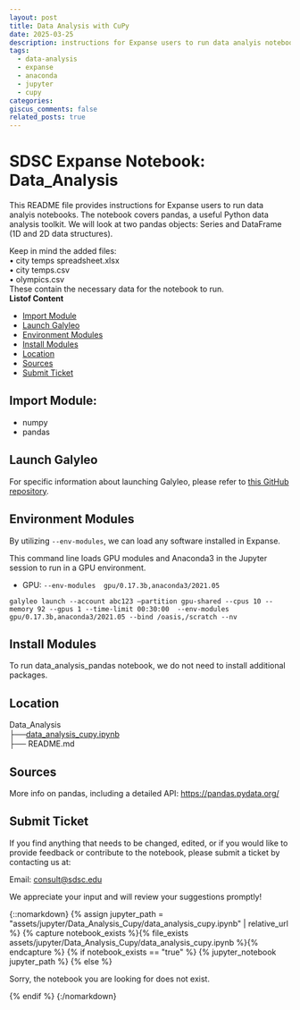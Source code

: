 ```yaml
---
layout: post
title: Data Analysis with CuPy
date: 2025-03-25
description: instructions for Expanse users to run data analyis notebooks. The notebook covers pandas, a useful Python data analysis toolkit. We will look at two pandas objects- Series and DataFrame (1D and 2D data structures).
tags: 
  - data-analysis 
  - expanse
  - anaconda
  - jupyter
  - cupy
categories: 
giscus_comments: false
related_posts: true
---
```

# SDSC Expanse Notebook: Data_Analysis
This README file provides instructions for Expanse users to run data analyis notebooks.
The notebook covers pandas, a useful Python data analysis toolkit. We will look at two pandas objects: Series and DataFrame (1D and 2D data structures).

Keep in mind the added files:   
• city temps spreadsheet.xlsx  
• city temps.csv  
• olympics.csv  
These contain the necessary data for the notebook to run.\
  **Listof Content**
- [Import Module](#import-module)
- [Launch Galyleo](#launch-galyleo)
- [Environment Modules](#environment-modules)
- [Install Modules](#install-modules)
- [Location](#location)
- [Sources](#sources)
- [Submit Ticket](#submit-ticket)

## Import Module:
- numpy
- pandas

## Launch Galyleo
For specific information about launching Galyleo, please refer to [this GitHub repository](https://github.com/mkandes/galyleo).

## Environment Modules
By utilizing `--env-modules`, we can load any software installed in Expanse. 

This command line loads GPU modules and Anaconda3 in the Jupyter session to run in a GPU environment.
 - GPU:
`--env-modules  gpu/0.17.3b,anaconda3/2021.05`
```
galyleo launch --account abc123 —partition gpu-shared --cpus 10 --memory 92 --gpus 1 --time-limit 00:30:00  --env-modules  gpu/0.17.3b,anaconda3/2021.05 --bind /oasis,/scratch --nv
```
## Install Modules
To run data_analysis_pandas notebook, we do not need to install additional packages.

## Location 

Data_Analysis\
├──[data_analysis_cupy.ipynb](./data_analysis_pandas.ipynb)\
├── README.md

## Sources
More info on pandas, including a detailed API: https://pandas.pydata.org/

## Submit Ticket
If you find anything that needs to be changed, edited, or if you would like to provide feedback or contribute to the notebook, please submit a ticket by contacting us at:

Email: consult@sdsc.edu

We appreciate your input and will review your suggestions promptly!


{::nomarkdown}
{% assign jupyter_path = "assets/jupyter/Data_Analysis_Cupy/data_analysis_cupy.ipynb" | relative_url %}
{% capture notebook_exists %}{% file_exists assets/jupyter/Data_Analysis_Cupy/data_analysis_cupy.ipynb %}{% endcapture %}
{% if notebook_exists == "true" %}
{% jupyter_notebook jupyter_path %}
{% else %}

<p>Sorry, the notebook you are looking for does not exist.</p>
{% endif %}
{:/nomarkdown}
